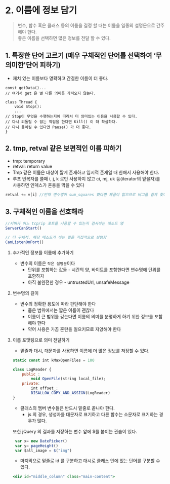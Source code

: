 # 2. 이름에 정보 담기

> 변수, 함수 혹은 클래스 등의 이름을 결정 할 때는 이름을 일종의 설명문으로 간주해야 한다.  
> 좋은 이름을 선택하면 많은 정보를 전달 할 수 있다.

## 1. 특정한 단어 고르기 (매우 구체적인 단어를 선택하여 ‘무의미한'단어 피하기)
- 재치 있는 이름보다 명확하고 간결한 이름이 더 좋다.
    
```tsx
const getData()... 
// 여기서 get 은 별 다른 의미를 가져오지 않는다.

class Thread { 
	void Stop():
	...
// Stop이 무엇을 수행하는지에 따라서 더 의미있는 이용을 사용할 수 있다.
// 다시 되돌릴 수 없는 작업을 한다면 Kill() 이 더 확실하다. 
// 다시 돌이킬 수 있다면 Pause() 가 더 좋다.
} 
```

## 2. tmp, retval 같은 보편적인 이름 피하기
- tmp: temporary
- retval: return value
- Tmp 같은 이름은 대상이 짧게 존재하고 임시적 존재일 때 한해서 사용해야 한다.
- 루프 반복자를 쓸때 i, j, k 로만 사용하지 않고 ci, mj, uk 등(iterator의 앞을자)를 사용하면 인덱스가 혼용을 막을 수 있다
```jsx
retval += v[i] //만약 변수명이 sum_squares 였다면 제곱이 없으므로 버그를 쉽게 찾아낼 수 있음
```

## 3. 구체적인 이름을 선호해라

```jsx
//서버가 어느 tcp/ip 포트를 사용할 수 있는지 검사하는 메소드 명
ServerCanStart() 

// 더 구체적. 해당 메소드가 하는 일을 직접적으로 설명함
CanListenOnPort() 
```

1. 추가적인 정보를 이름에 추가하기
    - 변수의 이름은 `작은 설명문`이다
        - 단위를 포함하는 값들 - 시간의 양, 바이트를 포함한다면 변수명에 단위를 포함하자
        - 아직 불완전한 경우 - untrustedUrl, unsafeMessage
2. 변수명의 길이
    - 변수의 정확한 용도에 따라 판단해야 한다
        - 좁은 범위에서는 짧은 이름이 괜찮다  
        - 이름이 큰 범위를 갖는다면 이름의 의미를 분명하게 하기 위한 정보를 포함해야 한다  
        - 약어 사용은 가끔 혼란을 일으키므로 지양해야 한다  
        
3. 이름 포맷팅으로 의미 전달하기
    - 밑줄과 대시, 대문자를 사용하면 이름에 더 많은 정보를 저장할 수 있다.
    
    ```jsx
    static const int kMaxOpenFiles = 100
    
    class LogReader {
    	public :
    		void OpenFile(string local_file);
    	private: 
    		int offset_;
    		DISALLOW_COPY_AND_ASSIGN(LogReader)
    }		
    ```
    
    - 클래스의 멤버 변수들은 반드시 밑줄로 끝나야 한다.
        - js 의 경우, 생성자를 대문자로 표기하고 다른 함수는 소문자로 표기하는 경우가 많다.
    
    또한 jQuery 의 결과를 저장하는 변수 앞에 $를 붙이는 관습이 있다.
    
    ```jsx
     var x= new DatePicker()
     var y= pageHeight()
     var $all_image = $("img")
    ```
    
    - 마지막으로 밑줄로 id 를 구분하고 대시로 클래스 안에 있는 단어를 구분할 수 있다.
    
    ```jsx
    <div id="middle_column" class="main-content">
    ```
